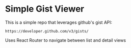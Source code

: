 # Simple Gist Viewer
This is a simple repo that leverages github's gist API:

```
https://developer.github.com/v3/gists/
```

Uses React Router to navigate between list and detail views